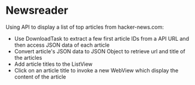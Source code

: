 # Newsreader
Using API to display a list of top articles from hacker-news.com:
- Use DownloadTask to extract a few first article IDs from a API URL and then access JSON data of each article
- Convert article's JSON data to JSON Object to retrieve url and title of the articles
- Add article titles to the ListView
- Click on an article title to invoke a new WebView which display the content of the article
